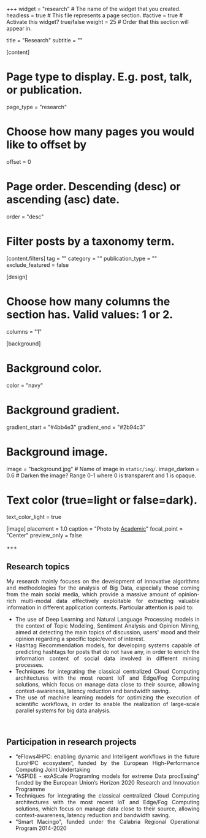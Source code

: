 +++
widget = "research"  # The name of the widget that you created.
headless = true  # This file represents a page section.
#active = true  # Activate this widget? true/false
weight = 25 # Order that this section will appear in.

title = "Research"
subtitle = ""


[content]
  # Page type to display. E.g. post, talk, or publication.
  page_type = "research"
  
  
  # Choose how many pages you would like to offset by
  offset = 0

  # Page order. Descending (desc) or ascending (asc) date.
  order = "desc"

  # Filter posts by a taxonomy term.
  [content.filters]
    tag = ""
    category = ""
    publication_type = ""
    exclude_featured = false

[design]
  # Choose how many columns the section has. Valid values: 1 or 2.
  columns = "1"


[background]
  # Background color.
  color = "navy"
  
  # Background gradient.
  gradient_start = "#4bb4e3"
  gradient_end = "#2b94c3"
  
  # Background image.
  image = "background.jpg"  # Name of image in `static/img/`.
  image_darken = 0.6  # Darken the image? Range 0-1 where 0 is transparent and 1 is opaque.

  # Text color (true=light or false=dark).
  text_color_light = true

[image]
placement = 1.0
caption = "Photo by [Academic](https://sourcethemes.com/academic/)"
focal_point = "Center"
preview_only = false

+++
<div style="text-align: justify">
<h2><b>Research topics</b></h2>
My research mainly focuses on the development of innovative algorithms and methodologies for the analysis of Big Data, especially those coming from the main social media, which provide a massive amount of opinion-rich multi-modal data effectively exploitable for extracting valuable information in different application contexts.
Particular attention is paid to:
<ul>
  <li>The use of Deep Learning and Natural Language Processing models in the context of Topic Modeling, Sentiment Analysis and Opinion Mining, aimed at detecting the main topics of discussion, users' mood and their opinion regarding a specific topic/event of interest.</li>
  <li>Hashtag Recommendation models, for developing systems capable of predicting hashtags for posts that do not have any, in order to enrich the information content of social data involved in different mining processes.</li>
  <li>Techniques for integrating the classical centralized Cloud Computing architectures with the most recent IoT and Edge/Fog Computing solutions, which focus on manage data close to their source, allowing context-awareness, latency reduction and bandwidth saving.</li>
  <li>The use of machine learning models for optimizing the execution of scientific workflows, in order to enable the realization of large-scale parallel systems for big data analysis.</li>
</ul>
</div>
<br>
<div style="text-align: justify">
<h2><b>Participation in research projects</b></h2>
<ul>
  <li>“eFlows4HPC: enabling dynamic and Intelligent workflows in the future EuroHPC ecosystem”, funded by the European High-Performance Computing Joint Undertaking</li>
  <li> "ASPIDE - exAScale ProgramIng models for extreme Data procEssing" funded by the European Union’s Horizon 2020 Research and Innovation Programme</li>
  <li>Techniques for integrating the classical centralized Cloud Computing architectures with the most recent IoT and Edge/Fog Computing solutions, which focus on manage data close to their source, allowing context-awareness, latency reduction and bandwidth saving.</li>
  <li>"Smart Macingo", funded under the Calabria Regional Operational Program 2014-2020</li>
</ul>
</div>